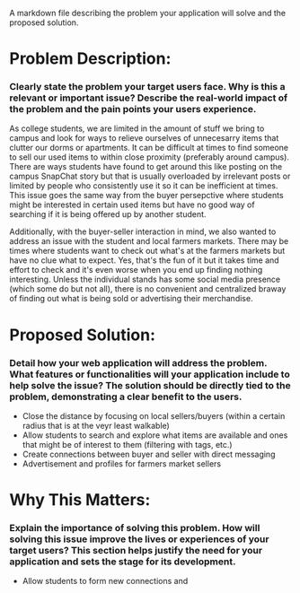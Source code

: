 A markdown file describing the problem your application will solve and the proposed solution.

# Problem Description: 
### Clearly state the problem your target users face. Why is this a relevant or important issue? Describe the real-world impact of the problem and the pain points your users experience.

<!-- - College students have a lot of clutter, victims of impulse buying
- Have places like Snap Story where people do post items they are selling/looking to get rid of but can be overflowed with other irrelevant posts so sometimes aren't seen unless people look throught the entire post
    - also across different 
- Nathan's perspective: going around farmer's market, not knowing what to expect and eventually leaving with nothing, wasting time -->

As college students, we are limited in the amount of stuff we bring to campus and look for ways to relieve ourselves of unnecesarry items that clutter our dorms or apartments. It can be difficult at times to find someone to sell our used items to within close proximity (preferably around campus). There are ways students have found to get around this like posting on the campus SnapChat story but that is usually overloaded by irrelevant posts or limited by people who consistently use it so it can be inefficient at times. This issue goes the same way from the buyer persepctive where students might be interested in certain used items but have no good way of searching if it is being offered up by another student.

Additionally, with the buyer-seller interaction in mind, we also wanted to address an issue with the student and local farmers markets. There may be times where students want to check out what's at the farmers markets but have no clue what to expect. Yes, that's the fun of it but it takes time and effort to check and it's even worse when you end up finding nothing interesting. Unless the individual stands has some social media presence (which some do but not all), there is no convenient and centralized braway of finding out what is being sold or advertising their merchandise.


# Proposed Solution: 
### Detail how your web application will address the problem. What features or functionalities will your application include to help solve the issue? The solution should be directly tied to the problem, demonstrating a clear benefit to the users.

- Close the distance by focusing on local sellers/buyers (within a certain radius that is at the veyr least walkable)
- Allow students to search and explore what items are available and ones that might be of interest to them (filtering with tags, etc.)
- Create connections between buyer and seller with direct messaging
- Advertisement and profiles for farmers market sellers

# Why This Matters: 
### Explain the importance of solving this problem. How will solving this issue improve the lives or experiences of your target users? This section helps justify the need for your application and sets the stage for its development.

- Allow students to form new connections and 

